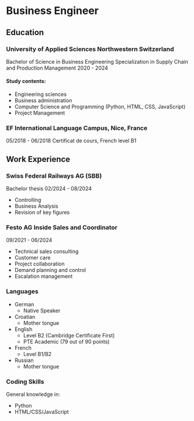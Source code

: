 # Business Engineer
## Education
### University of Applied Sciences Northwestern Switzerland
Bachelor of Science in Business Engineering
Specialization in Supply Chain and Production Management
2020 - 2024
#### Study contents:
- Engineering sciences
- Business administration
- Computer Science and Programming (Python, HTML, CSS, JavaScript)
- Project Management

### EF International Language Campus, Nice, France
05/2018 - 06/2018
Certificat de cours, French level B1

## Work Experience
### Swiss Federal Railways AG (SBB) 
Bachelor thesis
02/2024 - 08/2024
- Controlling
- Business Analysis
- Revision of key figures

### Festo AG Inside Sales and Coordinator
09/2021 - 06/2024
- Technical sales consulting
- Customer care
- Project collaboration
- Demand planning and control
- Escalation management

### Languages
- German 
  - Native Speaker
- Croatian
  - Mother tongue
- English 
  - Level B2 (Cambridge Certificate First)
  - PTE Academic (79 out of 90 points)
- French
  - Level B1/B2
- Russian
  - Mother tongue

### Coding Skills
General knowledge in:
- Python 
- HTML/CSS/JavaScript
